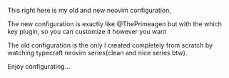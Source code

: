 This right here is my old and new neovim configuration,

The new configuration is exactly like @ThePrimeagen but with the which key plugin, so you can customize it however you want

The old configuration is the only I created completely from scratch by watching typecraft neovim series(clean and nice series btw).

Enjoy configurating...

